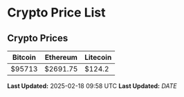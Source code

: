 # Crypto Price List

## Crypto Prices
| Bitcoin | Ethereum | Litecoin |
| ------- | -------- | -------- |
| $95713 | $2691.75 | $124.2 |
**Last Updated:** 2025-02-18 09:58 UTC
**Last Updated:** $DATE$
